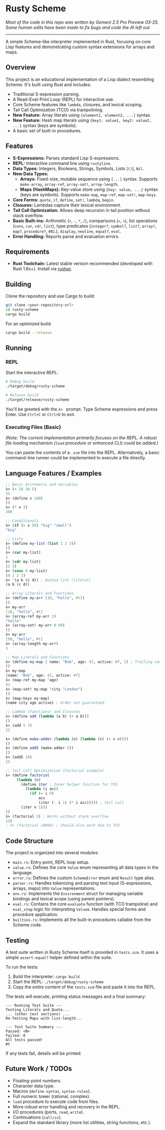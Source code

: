 # Rusty Scheme

_Most of the code in this repo was written by Gemeni 2.5 Pro Preview 03-25.  Some human edits have been made to fix bugs and code the AI left out._

---

A simple Scheme-like interpreter implemented in Rust, focusing on core Lisp features and demonstrating custom syntax extensions for arrays and maps.

## Overview

This project is an educational implementation of a Lisp dialect resembling Scheme. It's built using Rust and includes:

*   Traditional S-expression parsing.
*   A Read-Eval-Print Loop (REPL) for interactive use.
*   Core Scheme features like `lambda`, closures, and lexical scoping.
*   Tail Call Optimization (TCO) via trampolining.
*   **New Feature:** Array literals using `[element1, element2, ...]` syntax.
*   **New Feature:** Hash map literals using `{key1: value1, key2: value2, ...}` syntax (keys are symbols).
*   A basic set of built-in procedures.

## Features

*   **S-Expressions:** Parses standard Lisp S-expressions.
*   **REPL:** Interactive command line using `rustyline`.
*   **Data Types:** Integers, Booleans, Strings, Symbols, Lists (`()`), `Nil`.
*   **New Data Types:**
    *   **Arrays:** Fixed-size, mutable sequence using `[...]` syntax. Supports `make-array`, `array-ref`, `array-set!`, `array-length`.
    *   **Maps (HashMaps):** Key-value store using `{key: value, ...}` syntax (keys are symbols). Supports `make-map`, `map-ref`, `map-set!`, `map-keys`.
*   **Core Forms:** `quote`, `if`, `define`, `set!`, `lambda`, `begin`.
*   **Closures:** Lambdas capture their lexical environment.
*   **Tail Call Optimization:** Allows deep recursion in tail position without stack overflow.
*   **Basic Built-ins:** Arithmetic (`+`, `-`, `*`, `/`), comparisons (`=`, `<`), list operations (`cons`, `car`, `cdr`, `list`), type predicates (`integer?`, `symbol?`, `list?`, `array?`, `map?`, `procedure?`, etc.), `display`, `newline`, `equal?`, `eval`.
*   **Error Handling:** Reports parse and evaluation errors.

## Requirements

*   **Rust Toolchain:** Latest stable version recommended (developed with Rust 1.6x+). Install via [rustup](https://rustup.rs/).

## Building

Clone the repository and use Cargo to build:

```bash
git clone <your-repository-url>
cd rusty-scheme
cargo build
```

For an optimized build:

```bash
cargo build --release
```

## Running

### REPL

Start the interactive REPL:

```bash
# Debug build
./target/debug/rusty-scheme

# Release build
./target/release/rusty-scheme
```

You'll be greeted with the `λ> ` prompt. Type Scheme expressions and press Enter. Use `Ctrl+C` or `Ctrl+D` to exit.

### Executing Files (Basic)

*(Note: The current implementation primarily focuses on the REPL. A robust file loading mechanism (`load` procedure or enhanced CLI) could be added.)*

You can paste the contents of a `.scm` file into the REPL. Alternatively, a basic command-line runner could be implemented to execute a file directly.

## Language Features / Examples

```scheme
;; Basic Arithmetic and Variables
λ> (+ 10 20 5)
35
λ> (define x 100)
()
λ> (* x 3)
300

;; Conditionals
λ> (if (> x 50) "big" "small")
"big"

;; Lists
λ> (define my-list (list 1 2 3))
()
λ> (car my-list)
1
λ> (cdr my-list)
(2 3)
λ> (cons 0 my-list)
(0 1 2 3)
λ> '(a b (c d)) ; Quoted list (literal)
(a b (c d))

;; Array Literals and Functions
λ> (define my-arr [10, "hello", #t])
()
λ> my-arr
[10, "hello", #t]
λ> (array-ref my-arr 1)
"hello"
λ> (array-set! my-arr 0 99)
()
λ> my-arr
[99, "hello", #t]
λ> (array-length my-arr)
3

;; Map Literals and Functions
λ> (define my-map { name: "Bob", age: 42, active: #f, }) ; Trailing comma ok
()
λ> my-map
{name: "Bob", age: 42, active: #f}
λ> (map-ref my-map 'age)
42
λ> (map-set! my-map 'city "London")
()
λ> (map-keys my-map)
(name city age active) ; Order not guaranteed

;; Lambda (Functions) and Closures
λ> (define add (lambda (a b) (+ a b)))
()
λ> (add 5 7)
12

λ> (define make-adder (lambda (n) (lambda (x) (+ x n))))
()
λ> (define add5 (make-adder 5))
()
λ> (add5 10)
15

;; Tail Call Optimization (Factorial example)
λ> (define factorial
     (lambda (n)
       (define iter ; Inner helper function for TCO
         (lambda (i acc)
           (if (= i 0)
               acc
               (iter (- i 1) (* i acc))))) ; Tail call
       (iter n 1)))
()
λ> (factorial 5) ; Works without stack overflow
120
; λ> (factorial 10000) ; Should also work due to TCO
```

## Code Structure

The project is organized into several modules:

*   `main.rs`: Entry point, REPL loop setup.
*   `value.rs`: Defines the core `Value` enum representing all data types in the language.
*   `error.rs`: Defines the custom `SchemeError` enum and `Result` type alias.
*   `parser.rs`: Handles tokenizing and parsing text input (S-expressions, arrays, maps) into `Value` representations.
*   `env.rs`: Implements the `Environment` struct for managing variable bindings and lexical scope (using parent pointers).
*   `eval.rs`: Contains the core `evaluate` function (with TCO trampoline) and `eval_step` logic for interpreting `Value`s. Handles special forms and procedure application.
*   `builtins.rs`: Implements all the built-in procedures callable from the Scheme code.

## Testing

A test suite written *in* Rusty Scheme itself is provided in `tests.scm`. It uses a simple `assert-equal?` helper defined within the suite.

To run the tests:

1.  Build the interpreter: `cargo build`
2.  Start the REPL: `./target/debug/rusty-scheme`
3.  Copy the *entire* content of the `tests.scm` file and paste it into the REPL.

The tests will execute, printing status messages and a final summary:

```
--- Running Test Suite ---
Testing Literals and Quote...
... (other test sections) ...
Re-Testing Maps with list-length...

--- Test Suite Summary ---
Passed: <N>
Failed: 0
All tests passed!
#t
```

If any tests fail, details will be printed.

## Future Work / TODOs

*   Floating-point numbers.
*   Character data type.
*   Macros (`define-syntax`, `syntax-rules`).
*   Full numeric tower (rational, complex).
*   `load` procedure to execute code from files.
*   More robust error handling and recovery in the REPL.
*   I/O procedures (ports, `read`, `write`).
*   Continuations (`call/cc`).
*   Expand the standard library (more list utilities, string functions, etc.).

